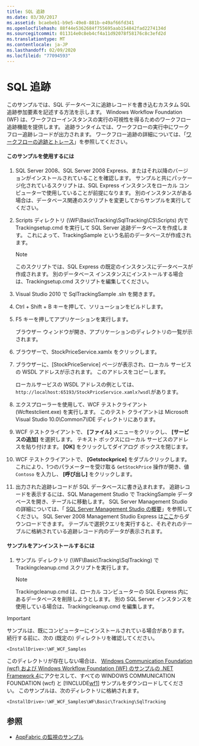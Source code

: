 ```yaml
---
title: SQL 追跡
ms.date: 03/30/2017
ms.assetid: bcaebeb1-b9e5-49e8-881b-e49af66fd341
ms.openlocfilehash: 88f44e5362684f755695aab154842fad2274134d
ms.sourcegitcommit: 011314e0c8eb4cf4a11d92078f58176c8c3efd2d
ms.translationtype: MT
ms.contentlocale: ja-JP
ms.lasthandoff: 02/09/2020
ms.locfileid: "77094593"
---
```

# <a name="sql-tracking"></a>SQL 追跡
このサンプルでは、SQL データベースに追跡レコードを書き込むカスタム SQL 追跡参加要素を記述する方法を示します。 Windows Workflow Foundation (WF) は、ワークフローインスタンスの実行の可視性を得るためのワークフロー追跡機能を提供します。 追跡ランタイムでは、ワークフローの実行中にワークフロー追跡レコードが出力されます。 ワークフロー追跡の詳細については、「[ワークフローの追跡とトレース](../workflow-tracking-and-tracing.md)」を参照してください。

#### <a name="to-use-this-sample"></a>このサンプルを使用するには

1. SQL Server 2008、SQL Server 2008 Express、またはそれ以降のバージョンがインストールされていることを確認します。 サンプルと共にパッケージ化されているスクリプトは、SQL Express インスタンスをローカル コンピューターで使用していることが前提になります。 別のインスタンスがある場合は、データベース関連のスクリプトを変更してからサンプルを実行してください。

2. Scripts ディレクトリ (\WF\Basic\Tracking\SqlTracking\CS\Scripts) 内で Trackingsetup.cmd を実行して SQL Server 追跡データベースを作成します。 これによって、TrackingSample という名前のデータベースが作成されます。

    > [!NOTE]
    > このスクリプトでは、SQL Express の既定のインスタンスにデータベースが作成されます。 別のデータベース インスタンスにインストールする場合は、Trackingsetup.cmd スクリプトを編集してください。

3. Visual Studio 2010 で SqlTrackingSample .sln を開きます。

4. Ctrl + Shift + B キーを押して、ソリューションをビルドします。

5. F5 キーを押してアプリケーションを実行します。

     ブラウザー ウィンドウが開き、アプリケーションのディレクトリの一覧が示されます。

6. ブラウザーで、StockPriceService.xamlx をクリックします。

7. ブラウザーに、[StockPriceService] ページが表示され、ローカル サービスの WSDL アドレスが示されます。 このアドレスをコピーします。

     ローカルサービスの WSDL アドレスの例としては、`http://localhost:65193/StockPriceService.xamlx?wsdl`があります。

8. エクスプローラーを使用して、WCF テストクライアント (Wcftestclient.exe) を実行します。 このテスト クライアントは Microsoft Visual Studio 10.0\Common7\IDE ディレクトリにあります。

9. WCF テストクライアントで、 **[ファイル]** メニューをクリックし、 **[サービスの追加]** を選択します。 テキスト ボックスにローカル サービスのアドレスを貼り付けます。 **[OK]** をクリックしてダイアログ ボックスを閉じます。

10. WCF テストクライアントで、 **[Getstockprice]** をダブルクリックします。 これにより、1つのパラメーターを受け取る `GetStockPrice` 操作が開き、値 `Contoso` を入力し、 **[呼び出し]** をクリックします。

11. 出力された追跡レコードが SQL データベースに書き込まれます。 追跡レコードを表示するには、SQL Management Studio で TrackingSample データベースを開き、テーブルに移動します。 SQL Server Management Studio の詳細については、「 [SQL Server Management Studio の概要](/sql/ssms/sql-server-management-studio-ssms)」を参照してください。 SQL Server 2008 Management Studio Express は[ここ](https://www.microsoft.com/download/details.aspx?id=7593)からダウンロードできます。 テーブルで選択クエリを実行すると、それぞれのテーブルに格納されている追跡レコード内のデータが表示されます。

#### <a name="to-uninstall-the-sample"></a>サンプルをアンインストールするには

1. サンプル ディレクトリ (\WF\Basic\Tracking\SqlTracking) で Trackingcleanup.cmd スクリプトを実行します。

    > [!NOTE]
    > Trackingcleanup.cmd は、ローカル コンピューターの SQL Express 内にあるデータベースを削除しようとします。 別の SQL Server インスタンスを使用している場合は、Trackingcleanup.cmd を編集します。

> [!IMPORTANT]
> サンプルは、既にコンピューターにインストールされている場合があります。 続行する前に、次の (既定の) ディレクトリを確認してください。
>
> `<InstallDrive>:\WF_WCF_Samples`
>
> このディレクトリが存在しない場合は、 [Windows Communication Foundation (wcf) および Windows Workflow Foundation (WF) のサンプルの .NET Framework 4](https://www.microsoft.com/download/details.aspx?id=21459)にアクセスして、すべての WINDOWS COMMUNICATION FOUNDATION (wcf) と [!INCLUDE[wf1](../../../../includes/wf1-md.md)] サンプルをダウンロードしてください。 このサンプルは、次のディレクトリに格納されます。
>
> `<InstallDrive>:\WF_WCF_Samples\WF\Basic\Tracking\SqlTracking`

## <a name="see-also"></a>参照

- [AppFabric の監視のサンプル](https://docs.microsoft.com/previous-versions/appfabric/ff383407(v=azure.10))
